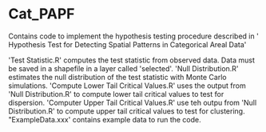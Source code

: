 # Cat_PAPF
Contains code to implement the hypothesis testing procedure described in ' Hypothesis Test for Detecting Spatial Patterns in Categorical Areal Data'

'Test Statistic.R' computes the test statistic from observed data.
Data must be saved in a shapefile in a layer called 'selected'.
'Null Distribution.R' estimates the null distribution of the test statistic with Monte Carlo simulations.
'Compute Lower Tail Critical Values.R' uses the output from 'Null Distribution.R' to compute lower tail critical values to test for dispersion.
'Computer Upper Tail Critical Values.R' use teh outpu from 'Null Distribution.R' to compute upper tail critical values to test for clustering.
"ExampleData.xxx' contains example data to run the code.
